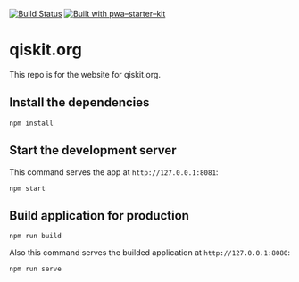 [![Build Status](https://travis-ci.org/Qiskit/qiskit.org.svg?branch=master)](https://travis-ci.org/Qiskit/qiskit.org)
[![Built with pwa–starter–kit](https://img.shields.io/badge/built_with-pwa–starter–kit_-blue.svg)](https://github.com/Polymer/pwa-starter-kit 'Built with pwa–starter–kit')

# qiskit.org

This repo is for the website for qiskit.org.

## Install the dependencies

    npm install

## Start the development server

This command serves the app at `http://127.0.0.1:8081`:

    npm start

## Build application for production

    npm run build

Also this command serves the builded application at `http://127.0.0.1:8080`:

    npm run serve
